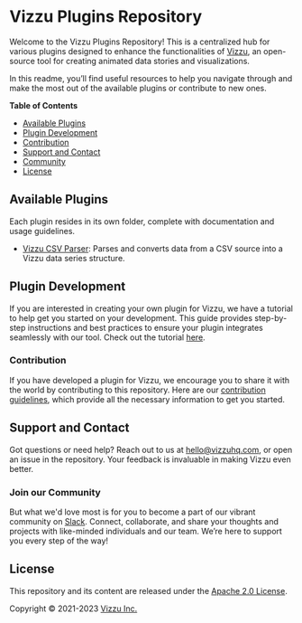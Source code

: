 # Vizzu Plugins Repository

Welcome to the Vizzu Plugins Repository! This is a centralized hub for various plugins designed to enhance the functionalities of [Vizzu](https://github.com/vizzuhq), an open-source tool for creating animated data stories and visualizations.

In this readme, you’ll find useful resources to help you navigate through and make the most out of the available plugins or contribute to new ones.

**Table of Contents**
- [Available Plugins](#available-plugins)
- [Plugin Development](#plugin-development)
- [Contribution](#contribution)
- [Support and Contact](#support-and-contact)
- [Community](#join-our-community)
- [License](#license)

## Available Plugins

Each plugin resides in its own folder, complete with documentation and usage guidelines.

- [Vizzu CSV Parser](plugins/csv-parser/): Parses and converts data from a CSV source into a Vizzu data series structure.

## Plugin Development

If you are interested in creating your own plugin for Vizzu, we have a tutorial to help get you started on your development. This guide provides step-by-step instructions and best practices to ensure your plugin integrates seamlessly with our tool. Check out the tutorial [here](https://vizzuhq.com).

### Contribution

If you have developed a plugin for Vizzu, we encourage you to share it with the world by contributing to this repository. Here are our [contribution guidelines](https://github.com/vizzuhq/vizzu-lib/blob/main/CONTRIBUTING.md), which provide all the necessary information to get you started.

## Support and Contact

Got questions or need help? Reach out to us at [hello@vizzuhq.com](mailto:hello@vizzuhq.com), or open an issue in the repository. Your feedback is invaluable in making Vizzu even better.

### Join our Community

But what we'd love most is for you to become a part of our vibrant community on [Slack](https://join.slack.com/t/vizzu-community/shared_invite/zt-w2nqhq44-2CCWL4o7qn2Ns1EFSf9kEg). Connect, collaborate, and share your thoughts and projects with like-minded individuals and our team. We’re here to support you every step of the way!

## License

This repository and its content are released under the [Apache 2.0 License](https://lib.vizzuhq.com/latest/LICENSE/).

Copyright © 2021-2023 [Vizzu Inc.](https://vizzuhq.com)

